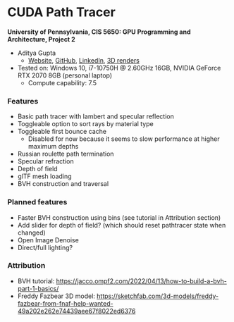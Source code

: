 # CUDA Path Tracer

**University of Pennsylvania, CIS 5650: GPU Programming and Architecture, Project 2**

* Aditya Gupta
  * [Website](http://adityag1.com/), [GitHub](https://github.com/AdityaGupta1), [LinkedIn](https://www.linkedin.com/in/aditya-gupta1/), [3D renders](https://www.instagram.com/sdojhaus/)
* Tested on: Windows 10, i7-10750H @ 2.60GHz 16GB, NVIDIA GeForce RTX 2070 8GB (personal laptop)
  * Compute capability: 7.5

### Features

- Basic path tracer with lambert and specular reflection
- Toggleable option to sort rays by material type
- Toggleable first bounce cache
  - Disabled for now because it seems to slow performance at higher maximum depths
- Russian roulette path termination
- Specular refraction
- Depth of field
- glTF mesh loading
- BVH construction and traversal

### Planned features

- Faster BVH construction using bins (see tutorial in Attribution section)
- Add slider for depth of field? (which should reset pathtracer state when changed)
- Open Image Denoise
- Direct/full lighting?

### Attribution

- BVH tutorial: https://jacco.ompf2.com/2022/04/13/how-to-build-a-bvh-part-1-basics/
- Freddy Fazbear 3D model: https://sketchfab.com/3d-models/freddy-fazbear-from-fnaf-help-wanted-49a202e262e74439aee67f8022ed6376